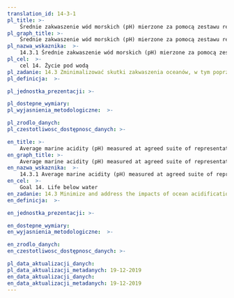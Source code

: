 ```yaml
---
translation_id: 14-3-1
pl_title: >-
    Średnie zakwaszenie wód morskich (pH) mierzone za pomocą zestawu reprezentatywnych próbek w uzgodnionych stacjach pomiarowych
pl_graph_title: >-
    Średnie zakwaszenie wód morskich (pH) mierzone za pomocą zestawu reprezentatywnych próbek w uzgodnionych stacjach pomiarowych
pl_nazwa_wskaznika:  >-
    14.3.1 Średnie zakwaszenie wód morskich (pH) mierzone za pomocą zestawu reprezentatywnych próbek w uzgodnionych stacjach pomiarowych
pl_cel:  >-
    cel 14. Życie pod wodą
pl_zadanie: 14.3 Zminimalizować skutki zakwaszenia oceanów, w tym poprzez wzmocnioną współpracę naukową na wszystkich szczeblach.
pl_definicja:  >-

pl_jednostka_prezentacji: >-

pl_dostepne_wymiary:
pl_wyjasnienia_metodologiczne:  >-

pl_zrodlo_danych:
pl_czestotliwosc_dostępnosc_danych: >-

en_title: >-
    Average marine acidity (pH) measured at agreed suite of representative sampling stations
en_graph_title: >-
    Average marine acidity (pH) measured at agreed suite of representative sampling stations
en_nazwa_wskaznika:  >-
    14.3.1 Average marine acidity (pH) measured at agreed suite of representative sampling stations
en_cel:  >-
    Goal 14. Life below water
en_zadanie: 14.3 Minimize and address the impacts of ocean acidification, including through enhanced scientific cooperation at all levels
en_definicja:  >-

en_jednostka_prezentacji: >-

en_dostepne_wymiary:
en_wyjasnienia_metodologiczne:  >-

en_zrodlo_danych:
en_czestotliwosc_dostępnosc_danych: >-

pl_data_aktualizacji_danych:  
pl_data_aktualizacji_metadanych: 19-12-2019
en_data_aktualizacji_danych:  
en_data_aktualizacji_metadanych: 19-12-2019
---
```

